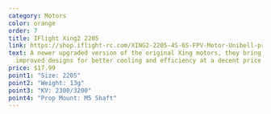 ```yaml
---
category: Motors
color: orange
order: 7
title: IFlight Xing2 2205
link: https://shop.iflight-rc.com/XING2-2205-4S-6S-FPV-Motor-Unibell-pro1557?search=2205
text: A newer upgraded version of the original Xing motors, they bring newer
  improved designs for better cooling and efficiency at a decent price
price: $17.99
point1: "Size: 2205"
point2: "Weight: 13g"
point3: "KV: 2300/3200"
point4: "Prop Mount: M5 Shaft"
---
```

